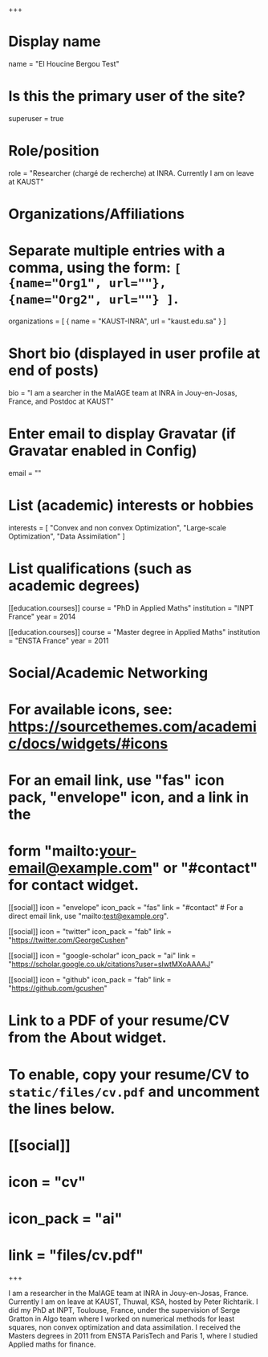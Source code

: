 +++
# Display name
name = "El Houcine Bergou Test"

# Is this the primary user of the site?
superuser = true

# Role/position
role = "Researcher (chargé de recherche) at INRA. Currently I am on leave at KAUST"

# Organizations/Affiliations
#   Separate multiple entries with a comma, using the form: `[ {name="Org1", url=""}, {name="Org2", url=""} ]`.
organizations = [ { name = "KAUST-INRA", url = "kaust.edu.sa" } ]

# Short bio (displayed in user profile at end of posts)

bio = "I am a searcher in the MaIAGE team at INRA in Jouy-en-Josas, France, and Postdoc at KAUST"

# Enter email to display Gravatar (if Gravatar enabled in Config)
email = ""

# List (academic) interests or hobbies
interests = [
  "Convex and non convex Optimization",
  "Large-scale Optimization",
  "Data Assimilation"
]

# List qualifications (such as academic degrees)
[[education.courses]]
  course = "PhD in Applied Maths"
  institution = "INPT France"
  year = 2014

[[education.courses]]
  course = "Master degree in Applied Maths"
  institution = "ENSTA France"
  year = 2011


# Social/Academic Networking
# For available icons, see: https://sourcethemes.com/academic/docs/widgets/#icons
#   For an email link, use "fas" icon pack, "envelope" icon, and a link in the
#   form "mailto:your-email@example.com" or "#contact" for contact widget.

[[social]]
  icon = "envelope"
  icon_pack = "fas"
  link = "#contact"  # For a direct email link, use "mailto:test@example.org".

[[social]]
  icon = "twitter"
  icon_pack = "fab"
  link = "https://twitter.com/GeorgeCushen"

[[social]]
  icon = "google-scholar"
  icon_pack = "ai"
  link = "https://scholar.google.co.uk/citations?user=sIwtMXoAAAAJ"

[[social]]
  icon = "github"
  icon_pack = "fab"
  link = "https://github.com/gcushen"

# Link to a PDF of your resume/CV from the About widget.
# To enable, copy your resume/CV to `static/files/cv.pdf` and uncomment the lines below.
# [[social]]
#   icon = "cv"
#   icon_pack = "ai"
#   link = "files/cv.pdf"

+++

I am a researcher in the MaIAGE team at INRA in Jouy-en-Josas, France. Currently I am on leave at KAUST, Thuwal, KSA, hosted by Peter Richtarik. I did my PhD at INPT, Toulouse, France, under the supervision of Serge Gratton in Algo team where I worked on
numerical methods for least squares, non convex optimization and data assimilation. I received the Masters degrees in 2011 from ENSTA ParisTech and Paris 1, where I studied Applied maths for finance.
 
